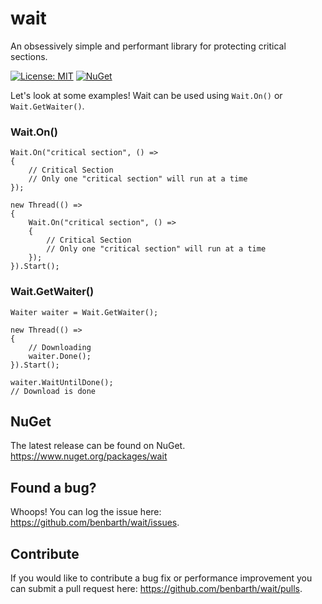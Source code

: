 # wait
An obsessively simple and performant library for protecting critical sections.

[![License: MIT](https://img.shields.io/badge/License-MIT-blue.svg)](https://opensource.org/licenses/MIT)
[![NuGet](https://img.shields.io/nuget/dt/wait.svg)](https://www.nuget.org/packages/wait/)


Let's look at some examples! Wait can be used using `Wait.On()` or `Wait.GetWaiter()`.

### Wait.On()
```
Wait.On("critical section", () =>
{
	// Critical Section
	// Only one "critical section" will run at a time
});

new Thread(() =>
{
	Wait.On("critical section", () =>
	{
		// Critical Section
		// Only one "critical section" will run at a time
	});
}).Start();
```

### Wait.GetWaiter()
```
Waiter waiter = Wait.GetWaiter();

new Thread(() =>
{
	// Downloading
	waiter.Done();
}).Start();

waiter.WaitUntilDone();
// Download is done
```

## NuGet
The latest release can be found on NuGet. https://www.nuget.org/packages/wait

## Found a bug?
Whoops! You can log the issue here: https://github.com/benbarth/wait/issues.

## Contribute
If you would like to contribute a bug fix or performance improvement you can submit a pull request here: https://github.com/benbarth/wait/pulls.
